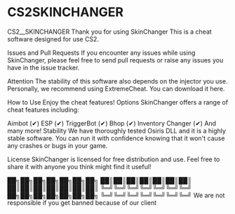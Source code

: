 # CS2SKINCHANGER
CS2__SKINCHANGER
Thank you for using SkinChanger This is a cheat software designed for use CS2.

Issues and Pull Requests
If you encounter any issues while using SkinChanger, please feel free to send pull requests or raise any issues you have in the issue tracker.

Attention
The stability of this software also depends on the injector you use. Personally, we recommend using ExtremeCheat. You can download it here.

How to Use
Enjoy the cheat features!
Options
SkinChanger offers a range of cheat features including:

Aimbot (✔)
ESP (✔)
TriggerBot (✔)
Bhop (✔)
Inventory Changer (✔)
And many more!
Stability
We have thoroughly tested Osiris DLL and it is a highly stable software. You can run it with confidence knowing that it won't cause any crashes or bugs in your game.

License
SkinChanger is licensed for free distribution and use. Feel free to share it with anyone you think might find it useful!




██╗██╗██╗██╗██╗██╗██╗
██║██║██║██║██║██║██║
██║██║██║██║██║██║██║
╚═╝╚═╝╚═╝╚═╝╚═╝╚═╝╚═╝
██╗██╗██╗██╗██╗██╗██╗
╚═╝╚═╝╚═╝╚═╝╚═╝╚═╝╚═╝
We are not responsible if you get banned because of our client
